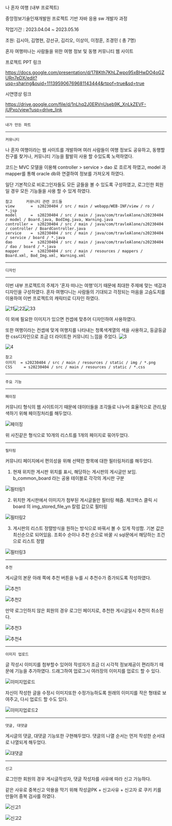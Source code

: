 
나 혼자 여행 (내부 프로젝트)

중앙정보기술인재개발원 프로젝트 기반 자바 응용 sw 개발자 과정

작업기간 : 2023.04.04 ~ 2023.05.16

조원: 김시아, 김명현, 강선규, 김리오, 이상미, 이정훈, 조경민 ( 총 7명)

혼자 여행떠나는 사람들을 위한 여행 정보 및 동행 커뮤니티 웹 사이트

프로젝트 PPT 링크

https://docs.google.com/presentation/d/178Kth7KhLZwpo95xBHwDO4oGZURn7eDX/edit?usp=sharing&ouid=111395906769681143444&rtpof=true&sd=true

시연영상 링크

https://drive.google.com/file/d/1nLhq2J0ERVnUseb9K_XnLkZEVF-jUPxo/view?usp=drive_link

------------------------------------------------------------------------------------------------------------------------

    내가 만든 파트
    
------------------------------------------------------------------------------------------------------------------------

    커뮤니티

나 혼자 여행이라는 웹 사이트를 개발하며 여러 사람들이 여행 정보도 공유하고, 동행할 친구를 찾거나,
커뮤니티 기능을 활발히 사용 할 수있도록 노력하였다.

코드는 MVC 모델을 이용해 controller > service > dao 로 흐르게 하였고, 
model 과 mapper를 통해 oracle db와 연결하여 정보를 가져오게 하였다.

일단 기본적으로 비로그인자들도 모든 글들을 볼 수 있도록 구성하였고, 로그인한 회원일 경우 모든 기능들을 사용 할 수 있게 하였다.
    
    참고      커뮤니티 관련 코드들
    view       =  s20230404 / src / main / webapp/WEB-INF/view / ro / *.jsp
    model      =  s20230404 / src / main / java/com/travleAlone/s20230404 / model / Board.java, BodImg.java, Warning.java
    controller =  s20230404 / src / main / java/com/travleAlone/s20230404 / controller / BoardController.java
    service    =  s20230404 / src / main / java/com/travleAlone/s20230404 / service / board / *.java
    dao        =  s20230404 / src / main / java/com/travleAlone/s20230404 / dao / board / *.java
    mapper     =  s20230404 / src / main / resources / mappers / Board.xml, Bod_Img.xml, Warning.xml

------------------------------------------------------------------------------------------------------------------------

    디자인

------------------------------------------------------------------------------------------------------------------------


이번 내부 프로젝트의 주제가 '혼자 떠나는 여행'이기 때문에 최대한 주제에 맞는 색감과 디자인을 구성하였다.
혼자 여행다니는 사람들의 기대되고 걱정되는 마음을 고슴도치를 이용하여 이번 프로젝트의 캐릭터로 디자인 하였다.

![11](https://github.com/leejeonghoon123/LJH_Portfolio2/assets/127282120/a14c32eb-f3a2-4d10-b244-bced7df9d045)![22](https://github.com/leejeonghoon123/LJH_Portfolio2/assets/127282120/09a9c05b-9ba6-4e0a-9c8e-02ad0671ebc1)![33](https://github.com/leejeonghoon123/LJH_Portfolio2/assets/127282120/c2cf46f8-8478-483d-b17a-426e38f4ed06)


이 외에 필요한 이미지가 있으면 컨셉에 맞추어 디자인하여 사용하였다.

또한 여행이라는 컨셉에 맞게 여행지를 나타내는 청록색계열의 색을 사용하고, 둥글둥글한 css디자인으로 조금 더 라이트한 커뮤니티 느낌을 주었다.
![3](https://github.com/leejeonghoon123/LJH_Portfolio2/assets/127282120/6e54f979-e291-4e38-a12e-d8e74703afef)

![4](https://github.com/leejeonghoon123/LJH_Portfolio2/assets/127282120/4427e898-e010-4440-95af-2fe6a3fb538e)

    참고 
    이미지  = s20230404 / src / main / resources / static / img / *.png
    CSS     = s20230404 / src / main / resources / static / *.css


------------------------------------------------------------------------------------------------------------------------

    주요 기능
    
------------------------------------------------------------------------------------------------------------------------

    페이징


커뮤니티 형식의 웹 사이트이기 때문에 데이터들을 조각들로 나누어 효율적으로 관리,탐색하기 위해 페이징처리를 해두었다. 

![페이징](https://github.com/leejeonghoon123/LJH_Portfolio2/assets/127282120/36115bc5-61ac-48c9-8478-1ad9128c966d)


위 사진같은 형식으로 10개의 리스트를 1개의 페이지로 묶어두었다.

------------------------------------------------------------------------------------------------------------------------

    필터링

커뮤니티 페이지에서 편의성을 위해 선택한 항목에 대한 필터링처리를 해두었다.

1. 현재 위치한 게시판 위치를 표시, 해당하는 게시판의 게시글만 보임.
b_common_board 라는 공용 테이블로 각각의 게시판 구분

![필터링1](https://github.com/leejeonghoon123/LJH_Portfolio2/assets/127282120/821df295-4d97-44eb-afb5-fd7018248f67)


2. 위치한 게시판에서 이미지가 첨부된 게시글들만 필터링 해줌.
체크박스 클릭 시 board 의 img_stored_file_yn 칼럼 값으로 필터링
   
![필터링2](https://github.com/leejeonghoon123/LJH_Portfolio2/assets/127282120/c8920656-a107-46c7-b75e-e8f590cf41b9)


3. 게시판의 리스트 정렬방식을 원하는 방식으로 바꿔서 볼 수 있게 작성함.
기본 값은 최신순으로 되어있음. 조회수 순이나 추천 순으로 바꿀 시 sql문에서 해당하는 조건으로 리스트 정렬

![필터링3](https://github.com/leejeonghoon123/LJH_Portfolio2/assets/127282120/633daeec-aec3-4866-948c-8c4720a1d397)


------------------------------------------------------------------------------------------------------------------------

    추천

게시글의 본문 아래 쪽에 추천 버튼을 누를 시 추천수가 증가되도록 작성하였다.

![추천1](https://github.com/leejeonghoon123/LJH_Portfolio2/assets/127282120/865805e8-06d3-46ed-b559-8abd38ed2354)

![추천2](https://github.com/leejeonghoon123/LJH_Portfolio2/assets/127282120/d9aa0079-4c87-4509-b0ac-3afa67476d6a)

만약 로그인하지 않은 회원의 경우 로그인 페이지로, 추천한 게시글일시 추천이 취소된다.

![추천3](https://github.com/leejeonghoon123/LJH_Portfolio2/assets/127282120/74861e1c-5db1-4dbb-8304-fcb0ca48d00c)

![추천4](https://github.com/leejeonghoon123/LJH_Portfolio2/assets/127282120/6fe9c6c0-b07f-431c-aeef-3b2a7968e5bf)

------------------------------------------------------------------------------------------------------------------------

    이미지 업로드

글 작성시 이미지를 첨부할수 있어야 작성자가 조금 더 시각적 정보제공이 편리하기 때문에 기능을 추가하였다.
드래그하여 업로그시 여러장의 이미지를 업로드 할 수 있다. 

![이미지업로드](https://github.com/leejeonghoon123/LJH_Portfolio2/assets/127282120/e7a46e22-649a-4b8d-b73e-1d1e5dd710bb)

자신이 작성한 글을 수정시 이미지또한 수정가능하도록 원래의 이미지를 작은 형태로 보여주고, 다시 업로드 할 수도 있다.

![이미지업로드2](https://github.com/leejeonghoon123/LJH_Portfolio2/assets/127282120/556ae3c1-397b-4e48-936d-989c7000eeaa)


------------------------------------------------------------------------------------------------------------------------

    댓글, 대댓글

게시글의 댓글, 대댓글 기능또한 구현해두었다. 
댓글의 나열 순서는 먼저 작성한 순서대로 나열되게 해두었다.

![대댓글](https://github.com/leejeonghoon123/LJH_Portfolio2/assets/127282120/81d02ce6-7e26-4ee8-aa7d-e33994d1aa9f)

------------------------------------------------------------------------------------------------------------------------

    신고


로그인한 회원의 경우 게시글작성자, 댓글 작성자를 사유에 따라 신고 가능하다.

같은 사유로 중복신고 악용을 막기 위해 작성글PK + 신고사유 + 신고자 로 쿠키 키를 만들어 중복 검사를 하였다.

![신고1](https://github.com/leejeonghoon123/LJH_Portfolio2/assets/127282120/aa02b30e-c8d2-4f20-bc31-c01a30f6deba)

![신고2](https://github.com/leejeonghoon123/LJH_Portfolio2/assets/127282120/e3b678b4-5d9b-4d1c-b0b0-fb68a4a38b8b)

